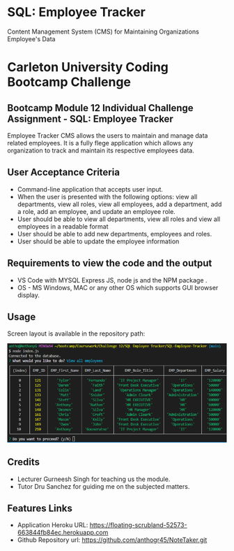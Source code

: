 # SQL: Employee Tracker
Content Management System (CMS) for Maintaining Organizations Employee's Data

# Carleton University Coding Bootcamp Challenge 

## Bootcamp Module 12 Individual Challenge Assignment - SQL: Employee Tracker

Employee Tracker CMS allows the users to maintain and manage data related employees. It is a fully flege application which allows any organization to track and maintain its respective employees data.

## User Acceptance Criteria

* Command-line application that accepts user input.
* When the user is presented with the following options: view all departments, view all roles, view all employees, add a department, add a role, add an employee, and update an employee role.
* User should be able to view all departments, view all roles and view all employees in a readable format
* User should be able to add new departments, employees and roles. 
* User should be able to update the employee information



## Requirements to view the code and the output

- VS Code with MYSQL Express JS, node js and the NPM package .
- OS - MS Windows, MAC or any other OS which supports GUI browser display.

## Usage

Screen layout is available in the repository path: 


![image info](Assets/Screen.png)

## Credits

- Lecturer Gurneesh Singh for teaching us the module.
- Tutor Dru Sanchez for guiding me on the subjected matters.

  
## Features Links

- Application Heroku URL: https://floating-scrubland-52573-663844fb84ec.herokuapp.com
- Github Repository url: https://github.com/anthogr45/NoteTaker.git